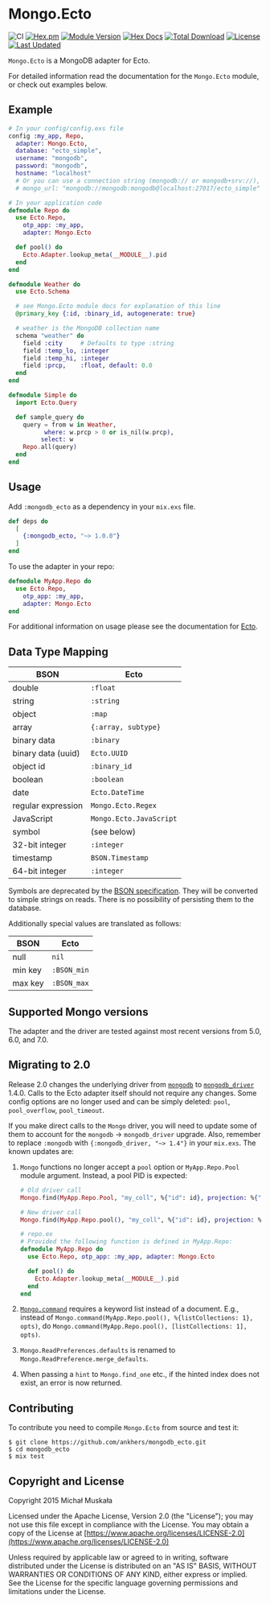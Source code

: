 # Mongo.Ecto

![CI](https://github.com/elixir-mongo/mongodb_ecto/actions/workflows/ci.yml/badge.svg)
[![Hex.pm](https://img.shields.io/hexpm/v/mongodb_ecto.svg)](https://hex.pm/packages/mongodb_ecto)
[![Module Version](https://img.shields.io/hexpm/v/mongodb_ecto.svg)](https://hex.pm/packages/mongodb_ecto)
[![Hex Docs](https://img.shields.io/badge/hex-docs-lightgreen.svg)](https://hexdocs.pm/mongodb_ecto/)
[![Total Download](https://img.shields.io/hexpm/dt/mongodb_ecto.svg)](https://hex.pm/packages/mongodb_ecto)
[![License](https://img.shields.io/hexpm/l/mongodb_ecto.svg)](https://github.com/elixir-mongo/mongodb_ecto/blob/master/LICENSE)
[![Last Updated](https://img.shields.io/github/last-commit/elixir-mongo/mongodb_ecto.svg)](https://github.com/elixir-mongo/mongodb_ecto/commits/master)

`Mongo.Ecto` is a MongoDB adapter for Ecto.

For detailed information read the documentation for the `Mongo.Ecto` module,
or check out examples below.

## Example

```elixir
# In your config/config.exs file
config :my_app, Repo,
  adapter: Mongo.Ecto,
  database: "ecto_simple",
  username: "mongodb",
  password: "mongodb",
  hostname: "localhost"
  # Or you can use a connection string (mongodb:// or mongodb+srv://), e.g.:
  # mongo_url: "mongodb://mongodb:mongodb@localhost:27017/ecto_simple"

# In your application code
defmodule Repo do
  use Ecto.Repo,
    otp_app: :my_app,
    adapter: Mongo.Ecto

  def pool() do
    Ecto.Adapter.lookup_meta(__MODULE__).pid
  end
end

defmodule Weather do
  use Ecto.Schema

  # see Mongo.Ecto module docs for explanation of this line
  @primary_key {:id, :binary_id, autogenerate: true}

  # weather is the MongoDB collection name
  schema "weather" do
    field :city     # Defaults to type :string
    field :temp_lo, :integer
    field :temp_hi, :integer
    field :prcp,    :float, default: 0.0
  end
end

defmodule Simple do
  import Ecto.Query

  def sample_query do
    query = from w in Weather,
          where: w.prcp > 0 or is_nil(w.prcp),
         select: w
    Repo.all(query)
  end
end
```

## Usage

Add `:mongodb_ecto` as a dependency in your `mix.exs` file.

```elixir
def deps do
  [
    {:mongodb_ecto, "~> 1.0.0"}
  ]
end
```

To use the adapter in your repo:

```elixir
defmodule MyApp.Repo do
  use Ecto.Repo,
    otp_app: :my_app,
    adapter: Mongo.Ecto
end
```

For additional information on usage please see the documentation for [Ecto](http://hexdocs.pm/ecto).

## Data Type Mapping

| BSON               | Ecto                    |
| ------------------ | ----------------------- |
| double             | `:float`                |
| string             | `:string`               |
| object             | `:map`                  |
| array              | `{:array, subtype}`     |
| binary data        | `:binary`               |
| binary data (uuid) | `Ecto.UUID`             |
| object id          | `:binary_id`            |
| boolean            | `:boolean`              |
| date               | `Ecto.DateTime`         |
| regular expression | `Mongo.Ecto.Regex`      |
| JavaScript         | `Mongo.Ecto.JavaScript` |
| symbol             | (see below)             |
| 32-bit integer     | `:integer`              |
| timestamp          | `BSON.Timestamp`        |
| 64-bit integer     | `:integer`              |

Symbols are deprecated by the
[BSON specification](http://bsonspec.org/spec.html). They will be converted
to simple strings on reads. There is no possibility of persisting them to
the database.

Additionally special values are translated as follows:

| BSON    | Ecto        |
| ------- | ----------- |
| null    | `nil`       |
| min key | `:BSON_min` |
| max key | `:BSON_max` |

## Supported Mongo versions

The adapter and the driver are tested against most recent versions from 5.0, 6.0, and 7.0.

## Migrating to 2.0

Release 2.0 changes the underlying driver from [`mongodb`](https://github.com/elixir-mongo/mongodb) to [`mongodb_driver`](https://github.com/zookzook/elixir-mongodb-driver) 1.4.0. Calls to the Ecto adapter itself should not require any changes. Some config options are no longer used and can be simply deleted: `pool`, `pool_overflow`, `pool_timeout`.

If you make direct calls to the `Mongo` driver, you will need to update some of them to account for the `mongodb` -> `mongodb_driver` upgrade. Also, remember to replace `:mongodb` with `{:mongodb_driver, "~> 1.4"}` in your `mix.exs`. The known updates are:

1. `Mongo` functions no longer accept a `pool` option or `MyApp.Repo.Pool` module argument. Instead, a pool PID is expected:

   ```elixir
   # Old driver call
   Mongo.find(MyApp.Repo.Pool, "my_coll", %{"id": id}, projection: %{"field": 1}, pool: db_pool())

   # New driver call
   Mongo.find(MyApp.Repo.pool(), "my_coll", %{"id": id}, projection: %{"field": 1})

   # repo.ex
   # Provided the following function is defined in MyApp.Repo:
   defmodule MyApp.Repo do
     use Ecto.Repo, otp_app: :my_app, adapter: Mongo.Ecto

     def pool() do
       Ecto.Adapter.lookup_meta(__MODULE__).pid
     end
   end
   ```

2. [`Mongo.command`](https://hexdocs.pm/mongodb_driver/1.4.1/Mongo.html#command/3) requires a keyword list instead of a document. E.g., instead of `Mongo.command(MyApp.Repo.pool(), %{listCollections: 1}, opts)`, do `Mongo.command(MyApp.Repo.pool(), [listCollections: 1], opts)`.
3. `Mongo.ReadPreferences.defaults` is renamed to `Mongo.ReadPreference.merge_defaults`.
4. When passing a `hint` to `Mongo.find_one` etc., if the hinted index does not exist, an error is now returned.

## Contributing

To contribute you need to compile `Mongo.Ecto` from source and test it:

```
$ git clone https://github.com/ankhers/mongodb_ecto.git
$ cd mongodb_ecto
$ mix test
```

## Copyright and License

Copyright 2015 Michał Muskała

Licensed under the Apache License, Version 2.0 (the "License");
you may not use this file except in compliance with the License.
You may obtain a copy of the License at [https://www.apache.org/licenses/LICENSE-2.0](https://www.apache.org/licenses/LICENSE-2.0)

Unless required by applicable law or agreed to in writing, software
distributed under the License is distributed on an "AS IS" BASIS,
WITHOUT WARRANTIES OR CONDITIONS OF ANY KIND, either express or implied.
See the License for the specific language governing permissions and
limitations under the License.
